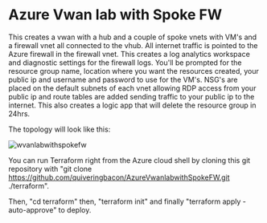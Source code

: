 # Azure Vwan lab with Spoke FW

This creates a vwan with a hub and a couple of spoke vnets with VM's and a firewall vnet all connected to the vhub. All internet traffic is pointed to the Azure firewall in the firewall vnet. This creates a log analytics workspace and diagnostic settings for the firewall logs. You'll be prompted for the resource group name, location where you want the resources created, your public ip and username and password to use for the VM's. NSG's are placed on the default subnets of each vnet allowing RDP access from your public ip and route tables are added sending traffic to your public ip to the internet. This also creates a logic app that will delete the resource group in 24hrs.

The topology will look like this:

![wvanlabwithspokefw](https://user-images.githubusercontent.com/128983862/232794132-32dcb280-b039-4ed7-bb5d-6f4f745d0432.png)

You can run Terraform right from the Azure cloud shell by cloning this git repository with "git clone https://github.com/quiveringbacon/AzureVwanlabwithSpokeFW.git ./terraform".

Then, "cd terraform" then, "terraform init" and finally "terraform apply -auto-approve" to deploy.
